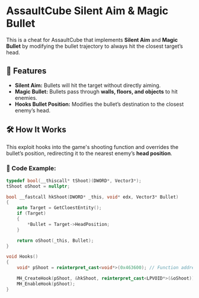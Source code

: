 # AssaultCube Silent Aim & Magic Bullet

This is a cheat for AssaultCube that implements **Silent Aim** and **Magic Bullet** by modifying the bullet trajectory to always hit the closest target’s head.

## 🚀 Features
- **Silent Aim:** Bullets will hit the target without directly aiming.
- **Magic Bullet:** Bullets pass through **walls, floors, and objects** to hit enemies.
- **Hooks Bullet Position:** Modifies the bullet’s destination to the closest enemy’s head.

## 🛠️ How It Works
This exploit hooks into the game's shooting function and overrides the bullet’s position, redirecting it to the nearest enemy’s **head position**.

### 🔧 Code Example:
```cpp
typedef bool(__thiscall* tShoot)(DWORD*, Vector3*);
tShoot oShoot = nullptr;

bool __fastcall hkShoot(DWORD* _this, void* edx, Vector3* Bullet)
{
    auto Target = GetCloestEntity();
    if (Target)
    {
        *Bullet = Target->HeadPosition;
    }

    return oShoot(_this, Bullet);
}

void Hooks()
{
    void* pShoot = reinterpret_cast<void*>(0x463600); // Function address

    MH_CreateHook(pShoot, &hkShoot, reinterpret_cast<LPVOID*>(&oShoot));
    MH_EnableHook(pShoot);
}
